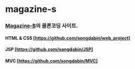 # magazine-s
### [Magazine-B](https://magazine-b.co.kr/)의 클론코딩 사이트.
#### HTML & CSS [https://github.com/songdabin/web_project]
#### JSP [https://github.com/songdabin/JSP]
#### MVC [https://github.com/songdabin/MVC]
